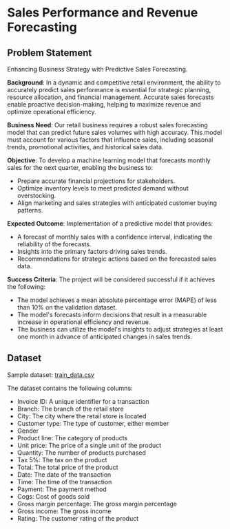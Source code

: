# Sales Performance and Revenue Forecasting

## Problem Statement
Enhancing Business Strategy with Predictive Sales Forecasting.

**Background**: In a dynamic and competitive retail environment, the ability to accurately predict sales performance is essential for strategic planning, resource allocation, and financial management. Accurate sales forecasts enable proactive decision-making, helping to maximize revenue and optimize operational efficiency.

**Business Need**: Our retail business requires a robust sales forecasting model that can predict future sales volumes with high accuracy. This model must account for various factors that influence sales, including seasonal trends, promotional activities, and historical sales data.

**Objective**: To develop a machine learning model that forecasts monthly sales for the next quarter, enabling the business to:
- Prepare accurate financial projections for stakeholders.
- Optimize inventory levels to meet predicted demand without overstocking.
- Align marketing and sales strategies with anticipated customer buying patterns.

**Expected Outcome**: Implementation of a predictive model that provides:
- A forecast of monthly sales with a confidence interval, indicating the reliability of the forecasts.
- Insights into the primary factors driving sales trends.
- Recommendations for strategic actions based on the forecasted sales data.

**Success Criteria**: The project will be considered successful if it achieves the following:
- The model achieves a mean absolute percentage error (MAPE) of less than 10% on the validation dataset.
- The model's forecasts inform decisions that result in a measurable increase in operational efficiency and revenue.
- The business can utilize the model's insights to adjust strategies at least one month in advance of anticipated changes in sales trends.

## Dataset
Sample dataset: [train_data.csv](./datasets/train_data.csv)

The dataset contains the following columns:
- Invoice ID: A unique identifier for a transaction
- Branch: The branch of the retail store
- City: The city where the retail store is located
- Customer type: The type of customer, either member
- Gender
- Product line: The category of products
- Unit price: The price of a single unit of the product
- Quantity: The number of products purchased
- Tax 5%: The tax on the product
- Total: The total price of the product
- Date: The date of the transaction
- Time: The time of the transaction
- Payment: The payment method
- Cogs: Cost of goods sold
- Gross margin percentage: The gross margin percentage
- Gross income: The gross income
- Rating: The customer rating of the product
